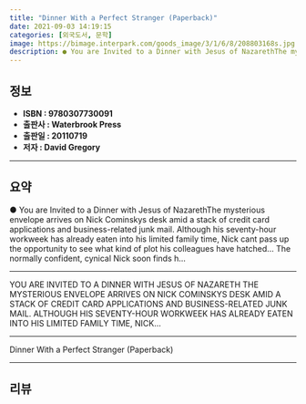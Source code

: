 ```yaml
---
title: "Dinner With a Perfect Stranger (Paperback)"
date: 2021-09-03 14:19:15
categories: [외국도서, 문학]
image: https://bimage.interpark.com/goods_image/3/1/6/8/208803168s.jpg
description: ● You are Invited to a Dinner with Jesus of NazarethThe mysterious envelope arrives on Nick Cominskys desk amid a stack of credit card applications and busines
---
```


## **정보**

- **ISBN : 9780307730091**
- **출판사 : Waterbrook Press**
- **출판일 : 20110719**
- **저자 : David Gregory**

------



## **요약**

●  You are Invited to a Dinner with Jesus of NazarethThe mysterious envelope arrives on Nick Cominskys desk amid a stack of credit card applications and business-related junk mail. Although his seventy-hour workweek has already eaten into his limited family time, Nick cant pass up the opportunity to see what kind of plot his colleagues have hatched… The normally confident, cynical Nick soon finds h...

------

YOU ARE INVITED TO A DINNER WITH JESUS OF NAZARETH
THE MYSTERIOUS ENVELOPE ARRIVES ON NICK COMINSKYS DESK AMID A STACK OF CREDIT CARD APPLICATIONS AND BUSINESS-RELATED JUNK MAIL. ALTHOUGH HIS SEVENTY-HOUR WORKWEEK HAS ALREADY EATEN INTO HIS LIMITED FAMILY TIME, NICK... 

------


Dinner With a Perfect Stranger (Paperback) 

------


## **리뷰** 

